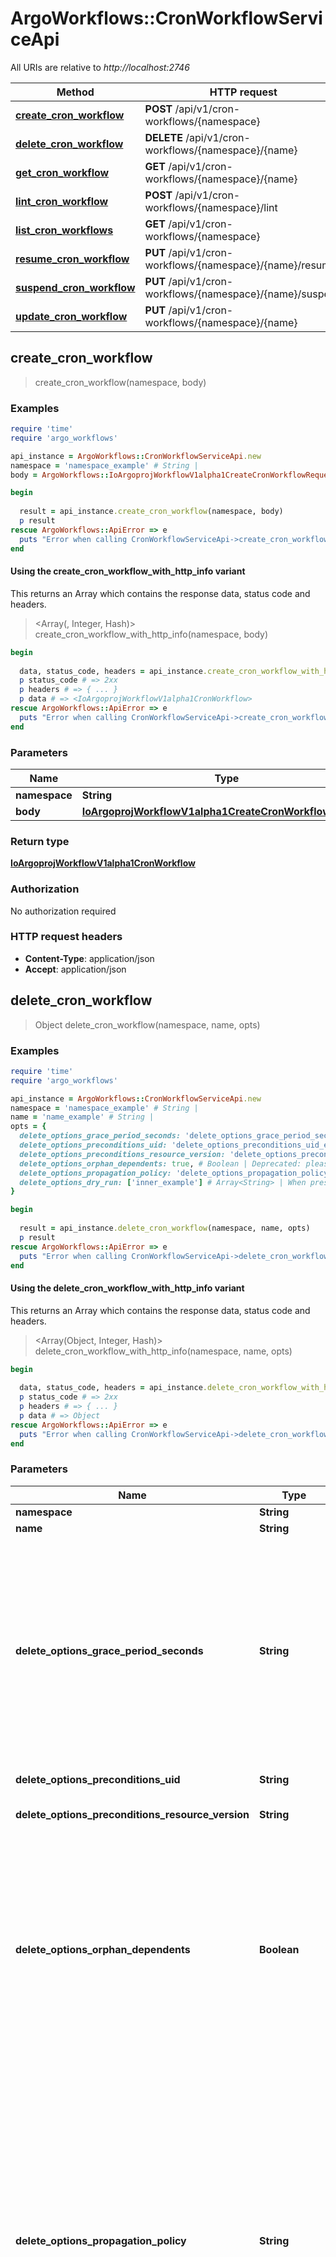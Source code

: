 # ArgoWorkflows::CronWorkflowServiceApi

All URIs are relative to *http://localhost:2746*

| Method | HTTP request | Description |
| ------ | ------------ | ----------- |
| [**create_cron_workflow**](CronWorkflowServiceApi.md#create_cron_workflow) | **POST** /api/v1/cron-workflows/{namespace} |  |
| [**delete_cron_workflow**](CronWorkflowServiceApi.md#delete_cron_workflow) | **DELETE** /api/v1/cron-workflows/{namespace}/{name} |  |
| [**get_cron_workflow**](CronWorkflowServiceApi.md#get_cron_workflow) | **GET** /api/v1/cron-workflows/{namespace}/{name} |  |
| [**lint_cron_workflow**](CronWorkflowServiceApi.md#lint_cron_workflow) | **POST** /api/v1/cron-workflows/{namespace}/lint |  |
| [**list_cron_workflows**](CronWorkflowServiceApi.md#list_cron_workflows) | **GET** /api/v1/cron-workflows/{namespace} |  |
| [**resume_cron_workflow**](CronWorkflowServiceApi.md#resume_cron_workflow) | **PUT** /api/v1/cron-workflows/{namespace}/{name}/resume |  |
| [**suspend_cron_workflow**](CronWorkflowServiceApi.md#suspend_cron_workflow) | **PUT** /api/v1/cron-workflows/{namespace}/{name}/suspend |  |
| [**update_cron_workflow**](CronWorkflowServiceApi.md#update_cron_workflow) | **PUT** /api/v1/cron-workflows/{namespace}/{name} |  |


## create_cron_workflow

> <IoArgoprojWorkflowV1alpha1CronWorkflow> create_cron_workflow(namespace, body)



### Examples

```ruby
require 'time'
require 'argo_workflows'

api_instance = ArgoWorkflows::CronWorkflowServiceApi.new
namespace = 'namespace_example' # String | 
body = ArgoWorkflows::IoArgoprojWorkflowV1alpha1CreateCronWorkflowRequest.new # IoArgoprojWorkflowV1alpha1CreateCronWorkflowRequest | 

begin
  
  result = api_instance.create_cron_workflow(namespace, body)
  p result
rescue ArgoWorkflows::ApiError => e
  puts "Error when calling CronWorkflowServiceApi->create_cron_workflow: #{e}"
end
```

#### Using the create_cron_workflow_with_http_info variant

This returns an Array which contains the response data, status code and headers.

> <Array(<IoArgoprojWorkflowV1alpha1CronWorkflow>, Integer, Hash)> create_cron_workflow_with_http_info(namespace, body)

```ruby
begin
  
  data, status_code, headers = api_instance.create_cron_workflow_with_http_info(namespace, body)
  p status_code # => 2xx
  p headers # => { ... }
  p data # => <IoArgoprojWorkflowV1alpha1CronWorkflow>
rescue ArgoWorkflows::ApiError => e
  puts "Error when calling CronWorkflowServiceApi->create_cron_workflow_with_http_info: #{e}"
end
```

### Parameters

| Name | Type | Description | Notes |
| ---- | ---- | ----------- | ----- |
| **namespace** | **String** |  |  |
| **body** | [**IoArgoprojWorkflowV1alpha1CreateCronWorkflowRequest**](IoArgoprojWorkflowV1alpha1CreateCronWorkflowRequest.md) |  |  |

### Return type

[**IoArgoprojWorkflowV1alpha1CronWorkflow**](IoArgoprojWorkflowV1alpha1CronWorkflow.md)

### Authorization

No authorization required

### HTTP request headers

- **Content-Type**: application/json
- **Accept**: application/json


## delete_cron_workflow

> Object delete_cron_workflow(namespace, name, opts)



### Examples

```ruby
require 'time'
require 'argo_workflows'

api_instance = ArgoWorkflows::CronWorkflowServiceApi.new
namespace = 'namespace_example' # String | 
name = 'name_example' # String | 
opts = {
  delete_options_grace_period_seconds: 'delete_options_grace_period_seconds_example', # String | The duration in seconds before the object should be deleted. Value must be non-negative integer. The value zero indicates delete immediately. If this value is nil, the default grace period for the specified type will be used. Defaults to a per object value if not specified. zero means delete immediately. +optional.
  delete_options_preconditions_uid: 'delete_options_preconditions_uid_example', # String | Specifies the target UID. +optional.
  delete_options_preconditions_resource_version: 'delete_options_preconditions_resource_version_example', # String | Specifies the target ResourceVersion +optional.
  delete_options_orphan_dependents: true, # Boolean | Deprecated: please use the PropagationPolicy, this field will be deprecated in 1.7. Should the dependent objects be orphaned. If true/false, the \"orphan\" finalizer will be added to/removed from the object's finalizers list. Either this field or PropagationPolicy may be set, but not both. +optional.
  delete_options_propagation_policy: 'delete_options_propagation_policy_example', # String | Whether and how garbage collection will be performed. Either this field or OrphanDependents may be set, but not both. The default policy is decided by the existing finalizer set in the metadata.finalizers and the resource-specific default policy. Acceptable values are: 'Orphan' - orphan the dependents; 'Background' - allow the garbage collector to delete the dependents in the background; 'Foreground' - a cascading policy that deletes all dependents in the foreground. +optional.
  delete_options_dry_run: ['inner_example'] # Array<String> | When present, indicates that modifications should not be persisted. An invalid or unrecognized dryRun directive will result in an error response and no further processing of the request. Valid values are: - All: all dry run stages will be processed +optional.
}

begin
  
  result = api_instance.delete_cron_workflow(namespace, name, opts)
  p result
rescue ArgoWorkflows::ApiError => e
  puts "Error when calling CronWorkflowServiceApi->delete_cron_workflow: #{e}"
end
```

#### Using the delete_cron_workflow_with_http_info variant

This returns an Array which contains the response data, status code and headers.

> <Array(Object, Integer, Hash)> delete_cron_workflow_with_http_info(namespace, name, opts)

```ruby
begin
  
  data, status_code, headers = api_instance.delete_cron_workflow_with_http_info(namespace, name, opts)
  p status_code # => 2xx
  p headers # => { ... }
  p data # => Object
rescue ArgoWorkflows::ApiError => e
  puts "Error when calling CronWorkflowServiceApi->delete_cron_workflow_with_http_info: #{e}"
end
```

### Parameters

| Name | Type | Description | Notes |
| ---- | ---- | ----------- | ----- |
| **namespace** | **String** |  |  |
| **name** | **String** |  |  |
| **delete_options_grace_period_seconds** | **String** | The duration in seconds before the object should be deleted. Value must be non-negative integer. The value zero indicates delete immediately. If this value is nil, the default grace period for the specified type will be used. Defaults to a per object value if not specified. zero means delete immediately. +optional. | [optional] |
| **delete_options_preconditions_uid** | **String** | Specifies the target UID. +optional. | [optional] |
| **delete_options_preconditions_resource_version** | **String** | Specifies the target ResourceVersion +optional. | [optional] |
| **delete_options_orphan_dependents** | **Boolean** | Deprecated: please use the PropagationPolicy, this field will be deprecated in 1.7. Should the dependent objects be orphaned. If true/false, the \&quot;orphan\&quot; finalizer will be added to/removed from the object&#39;s finalizers list. Either this field or PropagationPolicy may be set, but not both. +optional. | [optional] |
| **delete_options_propagation_policy** | **String** | Whether and how garbage collection will be performed. Either this field or OrphanDependents may be set, but not both. The default policy is decided by the existing finalizer set in the metadata.finalizers and the resource-specific default policy. Acceptable values are: &#39;Orphan&#39; - orphan the dependents; &#39;Background&#39; - allow the garbage collector to delete the dependents in the background; &#39;Foreground&#39; - a cascading policy that deletes all dependents in the foreground. +optional. | [optional] |
| **delete_options_dry_run** | [**Array&lt;String&gt;**](String.md) | When present, indicates that modifications should not be persisted. An invalid or unrecognized dryRun directive will result in an error response and no further processing of the request. Valid values are: - All: all dry run stages will be processed +optional. | [optional] |

### Return type

**Object**

### Authorization

No authorization required

### HTTP request headers

- **Content-Type**: Not defined
- **Accept**: application/json


## get_cron_workflow

> <IoArgoprojWorkflowV1alpha1CronWorkflow> get_cron_workflow(namespace, name, opts)



### Examples

```ruby
require 'time'
require 'argo_workflows'

api_instance = ArgoWorkflows::CronWorkflowServiceApi.new
namespace = 'namespace_example' # String | 
name = 'name_example' # String | 
opts = {
  get_options_resource_version: 'get_options_resource_version_example' # String | resourceVersion sets a constraint on what resource versions a request may be served from. See https://kubernetes.io/docs/reference/using-api/api-concepts/#resource-versions for details.  Defaults to unset +optional
}

begin
  
  result = api_instance.get_cron_workflow(namespace, name, opts)
  p result
rescue ArgoWorkflows::ApiError => e
  puts "Error when calling CronWorkflowServiceApi->get_cron_workflow: #{e}"
end
```

#### Using the get_cron_workflow_with_http_info variant

This returns an Array which contains the response data, status code and headers.

> <Array(<IoArgoprojWorkflowV1alpha1CronWorkflow>, Integer, Hash)> get_cron_workflow_with_http_info(namespace, name, opts)

```ruby
begin
  
  data, status_code, headers = api_instance.get_cron_workflow_with_http_info(namespace, name, opts)
  p status_code # => 2xx
  p headers # => { ... }
  p data # => <IoArgoprojWorkflowV1alpha1CronWorkflow>
rescue ArgoWorkflows::ApiError => e
  puts "Error when calling CronWorkflowServiceApi->get_cron_workflow_with_http_info: #{e}"
end
```

### Parameters

| Name | Type | Description | Notes |
| ---- | ---- | ----------- | ----- |
| **namespace** | **String** |  |  |
| **name** | **String** |  |  |
| **get_options_resource_version** | **String** | resourceVersion sets a constraint on what resource versions a request may be served from. See https://kubernetes.io/docs/reference/using-api/api-concepts/#resource-versions for details.  Defaults to unset +optional | [optional] |

### Return type

[**IoArgoprojWorkflowV1alpha1CronWorkflow**](IoArgoprojWorkflowV1alpha1CronWorkflow.md)

### Authorization

No authorization required

### HTTP request headers

- **Content-Type**: Not defined
- **Accept**: application/json


## lint_cron_workflow

> <IoArgoprojWorkflowV1alpha1CronWorkflow> lint_cron_workflow(namespace, body)



### Examples

```ruby
require 'time'
require 'argo_workflows'

api_instance = ArgoWorkflows::CronWorkflowServiceApi.new
namespace = 'namespace_example' # String | 
body = ArgoWorkflows::IoArgoprojWorkflowV1alpha1LintCronWorkflowRequest.new # IoArgoprojWorkflowV1alpha1LintCronWorkflowRequest | 

begin
  
  result = api_instance.lint_cron_workflow(namespace, body)
  p result
rescue ArgoWorkflows::ApiError => e
  puts "Error when calling CronWorkflowServiceApi->lint_cron_workflow: #{e}"
end
```

#### Using the lint_cron_workflow_with_http_info variant

This returns an Array which contains the response data, status code and headers.

> <Array(<IoArgoprojWorkflowV1alpha1CronWorkflow>, Integer, Hash)> lint_cron_workflow_with_http_info(namespace, body)

```ruby
begin
  
  data, status_code, headers = api_instance.lint_cron_workflow_with_http_info(namespace, body)
  p status_code # => 2xx
  p headers # => { ... }
  p data # => <IoArgoprojWorkflowV1alpha1CronWorkflow>
rescue ArgoWorkflows::ApiError => e
  puts "Error when calling CronWorkflowServiceApi->lint_cron_workflow_with_http_info: #{e}"
end
```

### Parameters

| Name | Type | Description | Notes |
| ---- | ---- | ----------- | ----- |
| **namespace** | **String** |  |  |
| **body** | [**IoArgoprojWorkflowV1alpha1LintCronWorkflowRequest**](IoArgoprojWorkflowV1alpha1LintCronWorkflowRequest.md) |  |  |

### Return type

[**IoArgoprojWorkflowV1alpha1CronWorkflow**](IoArgoprojWorkflowV1alpha1CronWorkflow.md)

### Authorization

No authorization required

### HTTP request headers

- **Content-Type**: application/json
- **Accept**: application/json


## list_cron_workflows

> <IoArgoprojWorkflowV1alpha1CronWorkflowList> list_cron_workflows(namespace, opts)



### Examples

```ruby
require 'time'
require 'argo_workflows'

api_instance = ArgoWorkflows::CronWorkflowServiceApi.new
namespace = 'namespace_example' # String | 
opts = {
  list_options_label_selector: 'list_options_label_selector_example', # String | A selector to restrict the list of returned objects by their labels. Defaults to everything. +optional.
  list_options_field_selector: 'list_options_field_selector_example', # String | A selector to restrict the list of returned objects by their fields. Defaults to everything. +optional.
  list_options_watch: true, # Boolean | Watch for changes to the described resources and return them as a stream of add, update, and remove notifications. Specify resourceVersion. +optional.
  list_options_allow_watch_bookmarks: true, # Boolean | allowWatchBookmarks requests watch events with type \"BOOKMARK\". Servers that do not implement bookmarks may ignore this flag and bookmarks are sent at the server's discretion. Clients should not assume bookmarks are returned at any specific interval, nor may they assume the server will send any BOOKMARK event during a session. If this is not a watch, this field is ignored. If the feature gate WatchBookmarks is not enabled in apiserver, this field is ignored. +optional.
  list_options_resource_version: 'list_options_resource_version_example', # String | resourceVersion sets a constraint on what resource versions a request may be served from. See https://kubernetes.io/docs/reference/using-api/api-concepts/#resource-versions for details.  Defaults to unset +optional
  list_options_resource_version_match: 'list_options_resource_version_match_example', # String | resourceVersionMatch determines how resourceVersion is applied to list calls. It is highly recommended that resourceVersionMatch be set for list calls where resourceVersion is set See https://kubernetes.io/docs/reference/using-api/api-concepts/#resource-versions for details.  Defaults to unset +optional
  list_options_timeout_seconds: 'list_options_timeout_seconds_example', # String | Timeout for the list/watch call. This limits the duration of the call, regardless of any activity or inactivity. +optional.
  list_options_limit: 'list_options_limit_example', # String | limit is a maximum number of responses to return for a list call. If more items exist, the server will set the `continue` field on the list metadata to a value that can be used with the same initial query to retrieve the next set of results. Setting a limit may return fewer than the requested amount of items (up to zero items) in the event all requested objects are filtered out and clients should only use the presence of the continue field to determine whether more results are available. Servers may choose not to support the limit argument and will return all of the available results. If limit is specified and the continue field is empty, clients may assume that no more results are available. This field is not supported if watch is true.  The server guarantees that the objects returned when using continue will be identical to issuing a single list call without a limit - that is, no objects created, modified, or deleted after the first request is issued will be included in any subsequent continued requests. This is sometimes referred to as a consistent snapshot, and ensures that a client that is using limit to receive smaller chunks of a very large result can ensure they see all possible objects. If objects are updated during a chunked list the version of the object that was present at the time the first list result was calculated is returned.
  list_options_continue: 'list_options_continue_example' # String | The continue option should be set when retrieving more results from the server. Since this value is server defined, clients may only use the continue value from a previous query result with identical query parameters (except for the value of continue) and the server may reject a continue value it does not recognize. If the specified continue value is no longer valid whether due to expiration (generally five to fifteen minutes) or a configuration change on the server, the server will respond with a 410 ResourceExpired error together with a continue token. If the client needs a consistent list, it must restart their list without the continue field. Otherwise, the client may send another list request with the token received with the 410 error, the server will respond with a list starting from the next key, but from the latest snapshot, which is inconsistent from the previous list results - objects that are created, modified, or deleted after the first list request will be included in the response, as long as their keys are after the \"next key\".  This field is not supported when watch is true. Clients may start a watch from the last resourceVersion value returned by the server and not miss any modifications.
}

begin
  
  result = api_instance.list_cron_workflows(namespace, opts)
  p result
rescue ArgoWorkflows::ApiError => e
  puts "Error when calling CronWorkflowServiceApi->list_cron_workflows: #{e}"
end
```

#### Using the list_cron_workflows_with_http_info variant

This returns an Array which contains the response data, status code and headers.

> <Array(<IoArgoprojWorkflowV1alpha1CronWorkflowList>, Integer, Hash)> list_cron_workflows_with_http_info(namespace, opts)

```ruby
begin
  
  data, status_code, headers = api_instance.list_cron_workflows_with_http_info(namespace, opts)
  p status_code # => 2xx
  p headers # => { ... }
  p data # => <IoArgoprojWorkflowV1alpha1CronWorkflowList>
rescue ArgoWorkflows::ApiError => e
  puts "Error when calling CronWorkflowServiceApi->list_cron_workflows_with_http_info: #{e}"
end
```

### Parameters

| Name | Type | Description | Notes |
| ---- | ---- | ----------- | ----- |
| **namespace** | **String** |  |  |
| **list_options_label_selector** | **String** | A selector to restrict the list of returned objects by their labels. Defaults to everything. +optional. | [optional] |
| **list_options_field_selector** | **String** | A selector to restrict the list of returned objects by their fields. Defaults to everything. +optional. | [optional] |
| **list_options_watch** | **Boolean** | Watch for changes to the described resources and return them as a stream of add, update, and remove notifications. Specify resourceVersion. +optional. | [optional] |
| **list_options_allow_watch_bookmarks** | **Boolean** | allowWatchBookmarks requests watch events with type \&quot;BOOKMARK\&quot;. Servers that do not implement bookmarks may ignore this flag and bookmarks are sent at the server&#39;s discretion. Clients should not assume bookmarks are returned at any specific interval, nor may they assume the server will send any BOOKMARK event during a session. If this is not a watch, this field is ignored. If the feature gate WatchBookmarks is not enabled in apiserver, this field is ignored. +optional. | [optional] |
| **list_options_resource_version** | **String** | resourceVersion sets a constraint on what resource versions a request may be served from. See https://kubernetes.io/docs/reference/using-api/api-concepts/#resource-versions for details.  Defaults to unset +optional | [optional] |
| **list_options_resource_version_match** | **String** | resourceVersionMatch determines how resourceVersion is applied to list calls. It is highly recommended that resourceVersionMatch be set for list calls where resourceVersion is set See https://kubernetes.io/docs/reference/using-api/api-concepts/#resource-versions for details.  Defaults to unset +optional | [optional] |
| **list_options_timeout_seconds** | **String** | Timeout for the list/watch call. This limits the duration of the call, regardless of any activity or inactivity. +optional. | [optional] |
| **list_options_limit** | **String** | limit is a maximum number of responses to return for a list call. If more items exist, the server will set the &#x60;continue&#x60; field on the list metadata to a value that can be used with the same initial query to retrieve the next set of results. Setting a limit may return fewer than the requested amount of items (up to zero items) in the event all requested objects are filtered out and clients should only use the presence of the continue field to determine whether more results are available. Servers may choose not to support the limit argument and will return all of the available results. If limit is specified and the continue field is empty, clients may assume that no more results are available. This field is not supported if watch is true.  The server guarantees that the objects returned when using continue will be identical to issuing a single list call without a limit - that is, no objects created, modified, or deleted after the first request is issued will be included in any subsequent continued requests. This is sometimes referred to as a consistent snapshot, and ensures that a client that is using limit to receive smaller chunks of a very large result can ensure they see all possible objects. If objects are updated during a chunked list the version of the object that was present at the time the first list result was calculated is returned. | [optional] |
| **list_options_continue** | **String** | The continue option should be set when retrieving more results from the server. Since this value is server defined, clients may only use the continue value from a previous query result with identical query parameters (except for the value of continue) and the server may reject a continue value it does not recognize. If the specified continue value is no longer valid whether due to expiration (generally five to fifteen minutes) or a configuration change on the server, the server will respond with a 410 ResourceExpired error together with a continue token. If the client needs a consistent list, it must restart their list without the continue field. Otherwise, the client may send another list request with the token received with the 410 error, the server will respond with a list starting from the next key, but from the latest snapshot, which is inconsistent from the previous list results - objects that are created, modified, or deleted after the first list request will be included in the response, as long as their keys are after the \&quot;next key\&quot;.  This field is not supported when watch is true. Clients may start a watch from the last resourceVersion value returned by the server and not miss any modifications. | [optional] |

### Return type

[**IoArgoprojWorkflowV1alpha1CronWorkflowList**](IoArgoprojWorkflowV1alpha1CronWorkflowList.md)

### Authorization

No authorization required

### HTTP request headers

- **Content-Type**: Not defined
- **Accept**: application/json


## resume_cron_workflow

> <IoArgoprojWorkflowV1alpha1CronWorkflow> resume_cron_workflow(namespace, name, body)



### Examples

```ruby
require 'time'
require 'argo_workflows'

api_instance = ArgoWorkflows::CronWorkflowServiceApi.new
namespace = 'namespace_example' # String | 
name = 'name_example' # String | 
body = ArgoWorkflows::IoArgoprojWorkflowV1alpha1CronWorkflowResumeRequest.new # IoArgoprojWorkflowV1alpha1CronWorkflowResumeRequest | 

begin
  
  result = api_instance.resume_cron_workflow(namespace, name, body)
  p result
rescue ArgoWorkflows::ApiError => e
  puts "Error when calling CronWorkflowServiceApi->resume_cron_workflow: #{e}"
end
```

#### Using the resume_cron_workflow_with_http_info variant

This returns an Array which contains the response data, status code and headers.

> <Array(<IoArgoprojWorkflowV1alpha1CronWorkflow>, Integer, Hash)> resume_cron_workflow_with_http_info(namespace, name, body)

```ruby
begin
  
  data, status_code, headers = api_instance.resume_cron_workflow_with_http_info(namespace, name, body)
  p status_code # => 2xx
  p headers # => { ... }
  p data # => <IoArgoprojWorkflowV1alpha1CronWorkflow>
rescue ArgoWorkflows::ApiError => e
  puts "Error when calling CronWorkflowServiceApi->resume_cron_workflow_with_http_info: #{e}"
end
```

### Parameters

| Name | Type | Description | Notes |
| ---- | ---- | ----------- | ----- |
| **namespace** | **String** |  |  |
| **name** | **String** |  |  |
| **body** | [**IoArgoprojWorkflowV1alpha1CronWorkflowResumeRequest**](IoArgoprojWorkflowV1alpha1CronWorkflowResumeRequest.md) |  |  |

### Return type

[**IoArgoprojWorkflowV1alpha1CronWorkflow**](IoArgoprojWorkflowV1alpha1CronWorkflow.md)

### Authorization

No authorization required

### HTTP request headers

- **Content-Type**: application/json
- **Accept**: application/json


## suspend_cron_workflow

> <IoArgoprojWorkflowV1alpha1CronWorkflow> suspend_cron_workflow(namespace, name, body)



### Examples

```ruby
require 'time'
require 'argo_workflows'

api_instance = ArgoWorkflows::CronWorkflowServiceApi.new
namespace = 'namespace_example' # String | 
name = 'name_example' # String | 
body = ArgoWorkflows::IoArgoprojWorkflowV1alpha1CronWorkflowSuspendRequest.new # IoArgoprojWorkflowV1alpha1CronWorkflowSuspendRequest | 

begin
  
  result = api_instance.suspend_cron_workflow(namespace, name, body)
  p result
rescue ArgoWorkflows::ApiError => e
  puts "Error when calling CronWorkflowServiceApi->suspend_cron_workflow: #{e}"
end
```

#### Using the suspend_cron_workflow_with_http_info variant

This returns an Array which contains the response data, status code and headers.

> <Array(<IoArgoprojWorkflowV1alpha1CronWorkflow>, Integer, Hash)> suspend_cron_workflow_with_http_info(namespace, name, body)

```ruby
begin
  
  data, status_code, headers = api_instance.suspend_cron_workflow_with_http_info(namespace, name, body)
  p status_code # => 2xx
  p headers # => { ... }
  p data # => <IoArgoprojWorkflowV1alpha1CronWorkflow>
rescue ArgoWorkflows::ApiError => e
  puts "Error when calling CronWorkflowServiceApi->suspend_cron_workflow_with_http_info: #{e}"
end
```

### Parameters

| Name | Type | Description | Notes |
| ---- | ---- | ----------- | ----- |
| **namespace** | **String** |  |  |
| **name** | **String** |  |  |
| **body** | [**IoArgoprojWorkflowV1alpha1CronWorkflowSuspendRequest**](IoArgoprojWorkflowV1alpha1CronWorkflowSuspendRequest.md) |  |  |

### Return type

[**IoArgoprojWorkflowV1alpha1CronWorkflow**](IoArgoprojWorkflowV1alpha1CronWorkflow.md)

### Authorization

No authorization required

### HTTP request headers

- **Content-Type**: application/json
- **Accept**: application/json


## update_cron_workflow

> <IoArgoprojWorkflowV1alpha1CronWorkflow> update_cron_workflow(namespace, name, body)



### Examples

```ruby
require 'time'
require 'argo_workflows'

api_instance = ArgoWorkflows::CronWorkflowServiceApi.new
namespace = 'namespace_example' # String | 
name = 'name_example' # String | DEPRECATED: This field is ignored.
body = ArgoWorkflows::IoArgoprojWorkflowV1alpha1UpdateCronWorkflowRequest.new # IoArgoprojWorkflowV1alpha1UpdateCronWorkflowRequest | 

begin
  
  result = api_instance.update_cron_workflow(namespace, name, body)
  p result
rescue ArgoWorkflows::ApiError => e
  puts "Error when calling CronWorkflowServiceApi->update_cron_workflow: #{e}"
end
```

#### Using the update_cron_workflow_with_http_info variant

This returns an Array which contains the response data, status code and headers.

> <Array(<IoArgoprojWorkflowV1alpha1CronWorkflow>, Integer, Hash)> update_cron_workflow_with_http_info(namespace, name, body)

```ruby
begin
  
  data, status_code, headers = api_instance.update_cron_workflow_with_http_info(namespace, name, body)
  p status_code # => 2xx
  p headers # => { ... }
  p data # => <IoArgoprojWorkflowV1alpha1CronWorkflow>
rescue ArgoWorkflows::ApiError => e
  puts "Error when calling CronWorkflowServiceApi->update_cron_workflow_with_http_info: #{e}"
end
```

### Parameters

| Name | Type | Description | Notes |
| ---- | ---- | ----------- | ----- |
| **namespace** | **String** |  |  |
| **name** | **String** | DEPRECATED: This field is ignored. |  |
| **body** | [**IoArgoprojWorkflowV1alpha1UpdateCronWorkflowRequest**](IoArgoprojWorkflowV1alpha1UpdateCronWorkflowRequest.md) |  |  |

### Return type

[**IoArgoprojWorkflowV1alpha1CronWorkflow**](IoArgoprojWorkflowV1alpha1CronWorkflow.md)

### Authorization

No authorization required

### HTTP request headers

- **Content-Type**: application/json
- **Accept**: application/json

